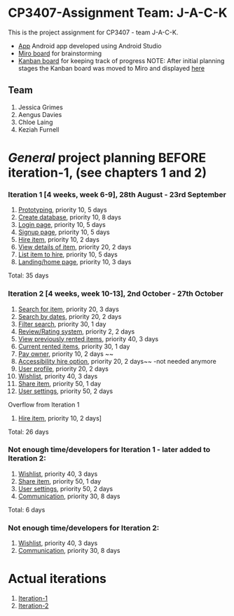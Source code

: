 
# CP3407-Assignment Team: J-A-C-K 

This is the project assignment for CP3407 - team J-A-C-K. 
* [App](https://github.com/ChloeL01/CP3407---Assignment) Android app developed using Android Studio
* [Miro board](https://miro.com/app/board/uXjVMvIweeY=/?share_link_id=43328664625) for brainstorming 
* [Kanban board](https://github.com/users/ChloeL01/projects/1/views/1) for keeping track of progress NOTE: After initial planning stages the Kanban board was moved to Miro and displayed [here](./Kanban_board.md)


## Team

1. Jessica Grimes
2. Aengus Davies
3. Chloe Laing
4. Keziah Furnell


# *General* project planning BEFORE iteration-1, (see chapters 1 and 2)


### Iteration 1 [4 weeks, week 6-9], 28th August - 23rd September

1. [Prototyping](./user_stories/prototype.md), priority 10, 5 days
2. [Create database](./user_stories/create_database.md), priority 10, 8 days
3. [Login page](./user_stories/log_in_page.md), priority 10, 5 days
4. [Signup page](./user_stories/sign_up.md), priority 10, 5 days
5. [Hire item](./user_stories/hire_item.md), priority 10, 2 days
6. [View details of item](./user_stories/view_details_of_item.md), priority 20, 2 days
7. [List item to hire](./user_stories/list_item_to_hire.md), priority 10, 5 days
8. [Landing/home page](./user_stories/Landing-Home_page.md), priority 10, 3 days

Total: 35 days


### Iteration 2 [4 weeks, week 10-13], 2nd October - 27th October
1. [Search for item](./user_stories/search_for_thing.md), priority 20, 3 days 
2. [Search by dates](./user_stories/search_by_dates.md), priority 20, 2 days
3. [Filter search](./user_stories/filter_search.md), priority 30, 1 day
4. [Review/Rating system](./user_stories/review_system.md), priority 2, 2 days
5. [View previously rented items](./user_stories/view_previously_rented_items.md), priority 40, 3 days 
6. [Current rented items](./user_stories/view_currently_rented_items.md), priority 30, 1 day
7. [Pay owner](./user_stories/pay_for_item.md), priority 10, 2 days
~~
8. [Accessibility hire option](./user_stories/accessibility_hire_options.md), priority 20, 2 days~~ -not needed anymore
9. [User profile](./user_stories/user_profile.md), priority 20, 2 days 
10. [Wishlist](./user_stories/wishlist.md), priority 40, 3 days 
11. [Share item](./user_stories/share_item.md), priority 50, 1 day
12. [User settings](./user_stories/user_settings.md), priority 50, 2 days

Overflow from Iteration 1
1. [Hire item](./user_stories/hire_item.md), priority 10, 2 days]

Total: 26 days

### Not enough time/developers for Iteration 1 - later added to Iteration 2: 
1. [Wishlist](./user_stories/wishlist.md), priority 40, 3 days 
2. [Share item](./user_stories/share_item.md), priority 50, 1 day
3. [User settings](./user_stories/user_settings.md), priority 50, 2 days
4. [Communication](./user_stories/communication.md), priority 30, 8 days

Total: 6 days

### Not enough time/developers for Iteration 2:
1. [Wishlist](./user_stories/wishlist.md), priority 40, 3 days 
2. [Communication](./user_stories/communication.md), priority 30, 8 days


# Actual iterations
1. [Iteration-1](./iteration_1.md)
2. [Iteration-2](./iteration_2.md)


